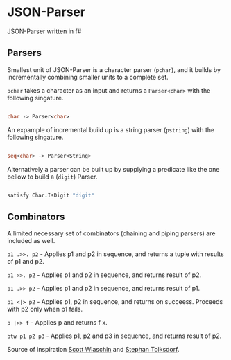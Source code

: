 # JSON-Parser
JSON-Parser written in f#

## Parsers

Smallest unit of JSON-Parser is a character parser (`pchar`), and it builds by incrementally combining smaller units to a complete set.

`pchar` takes a character as an input and returns a `Parser<char>` with the following singature.

```fsharp

char -> Parser<char>

```

An expample of incremental build up is a string parser (`pstring`) with the following singature.

```fsharp

seq<char> -> Parser<String>

```

Alternatively a parser can be built up by supplying a predicate like the one bellow to build a (`digit`) Parser.

```fsharp

satisfy Char.IsDigit "digit"

```

## Combinators

A limited necessary set of combinators (chaining and piping parsers) are included as well. 

`p1 .>>. p2`	- Applies p1 and p2 in sequence, and returns a tuple with results of p1 and p2.

`p1 >>. p2`	- Applies p1 and p2 in sequence, and returns result of p2.

`p1 .>> p2`	- Applies p1 and p2 in sequence, and returns result of p1.

`p1 <|> p2`	- Applies p1, p2 in sequence, and returns on succeess. Proceeds with p2 only when p1 fails.

`p |>> f`	- Applies p and returns f x.

`btw p1 p2 p3`	- Applies p1, p2 and p3 in sequence, and returns result of p2.



Source of inspiration [Scott Wlaschin](https://fsharpforfunandprofit.com/posts/understanding-parser-combinators/) and [Stephan Tolksdorf](https://github.com/stephan-tolksdorf/fparsec).
